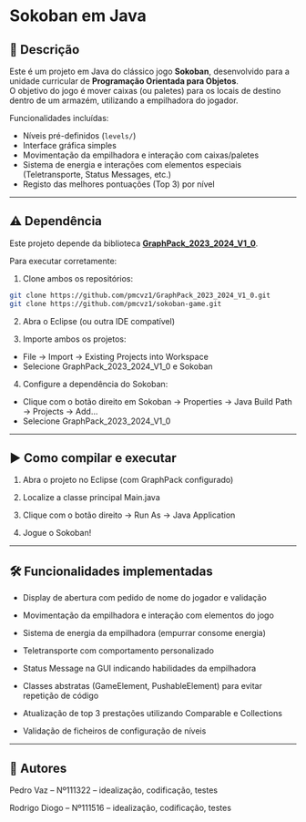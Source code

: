# Sokoban em Java

## 🧩 Descrição

Este é um projeto em Java do clássico jogo **Sokoban**, desenvolvido para a unidade curricular de **Programação Orientada para Objetos**.  
O objetivo do jogo é mover caixas (ou paletes) para os locais de destino dentro de um armazém, utilizando a empilhadora do jogador.

Funcionalidades incluídas:  
- Níveis pré-definidos (`levels/`)  
- Interface gráfica simples  
- Movimentação da empilhadora e interação com caixas/paletes  
- Sistema de energia e interações com elementos especiais (Teletransporte, Status Messages, etc.)  
- Registo das melhores pontuações (Top 3) por nível  

---

## ⚠️ Dependência

Este projeto depende da biblioteca **[GraphPack_2023_2024_V1_0](https://github.com/pmcvz1/GraphPack_2023_2024_V1_0)**.  

Para executar corretamente:  
1. Clone ambos os repositórios:
```bash
git clone https://github.com/pmcvz1/GraphPack_2023_2024_V1_0.git
git clone https://github.com/pmcvz1/sokoban-game.git
```
2. Abra o Eclipse (ou outra IDE compatível)

3. Importe ambos os projetos:  
- File → Import → Existing Projects into Workspace
- Selecione GraphPack_2023_2024_V1_0 e Sokoban

4. Configure a dependência do Sokoban:
- Clique com o botão direito em Sokoban → Properties → Java Build Path → Projects → Add…
- Selecione GraphPack_2023_2024_V1_0

---

## ▶️ Como compilar e executar

1. Abra o projeto no Eclipse (com GraphPack configurado)

2. Localize a classe principal Main.java

3. Clique com o botão direito → Run As → Java Application

4. Jogue o Sokoban!

---

## 🛠 Funcionalidades implementadas
- Display de abertura com pedido de nome do jogador e validação

- Movimentação da empilhadora e interação com elementos do jogo
  
- Sistema de energia da empilhadora (empurrar consome energia)

- Teletransporte com comportamento personalizado

- Status Message na GUI indicando habilidades da empilhadora

- Classes abstratas (GameElement, PushableElement) para evitar repetição de código

- Atualização de top 3 prestações utilizando Comparable e Collections

- Validação de ficheiros de configuração de níveis

---

## 👥 Autores
Pedro Vaz – Nº111322 – idealização, codificação, testes

Rodrigo Diogo – Nº111516 – idealização, codificação, testes

